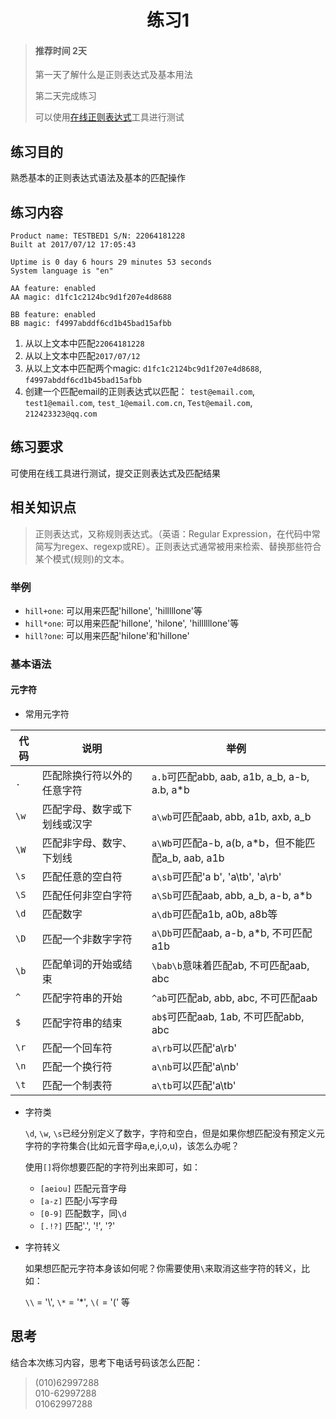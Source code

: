 # <center>练习1</center>

<!-- toc -->

> #### 推荐时间 2天
>
> 第一天了解什么是正则表达式及基本用法
>
> 第二天完成练习
>
> 可以使用[在线正则表达式](http://tool.oschina.net/regex/)工具进行测试

## 练习目的

熟悉基本的正则表达式语法及基本的匹配操作

## 练习内容

```
Product name: TESTBED1 S/N: 22064181228
Built at 2017/07/12 17:05:43

Uptime is 0 day 6 hours 29 minutes 53 seconds
System language is "en"

AA feature: enabled
AA magic: d1fc1c2124bc9d1f207e4d8688

BB feature: enabled
BB magic: f4997abddf6cd1b45bad15afbb
```

1. 从以上文本中匹配`22064181228`
2. 从以上文本中匹配`2017/07/12`
3. 从以上文本中匹配两个magic:
    `d1fc1c2124bc9d1f207e4d8688`,
    `f4997abddf6cd1b45bad15afbb`
4. 创建一个匹配email的正则表达式以匹配：
    `test@email.com`,
    `test1@email.com`,
    `test_1@email.com.cn`,
    `Test@email.com`,
    `212423323@qq.com`

## 练习要求

可使用在线工具进行测试，提交正则表达式及匹配结果

## 相关知识点

> 正则表达式，又称规则表达式。（英语：Regular Expression，在代码中常简写为regex、regexp或RE）。正则表达式通常被用来检索、替换那些符合某个模式(规则)的文本。

### 举例

* `hill+one`: 可以用来匹配'hillone', 'hilllllone'等
* `hill*one`: 可以用来匹配'hillone', 'hilone', 'hillllllone'等
* `hill?one`: 可以用来匹配'hilone'和'hillone'

### 基本语法

#### 元字符

* 常用元字符

代码 | 说明 | 举例
---- | ---- | -----
`.` | 匹配除换行符以外的任意字符 | `a.b`可匹配abb, aab, a1b, a_b, a-b, a.b, a*b
`\w` | 匹配字母、数字或下划线或汉字 | `a\wb`可匹配aab, abb, a1b, axb, a_b
`\W` | 匹配非字母、数字、下划线 | `a\Wb`可匹配a-b, a(b, a*b，但不能匹配a_b, aab, a1b
`\s` | 匹配任意的空白符 | `a\sb`可匹配'a b', 'a\tb', 'a\rb'
`\S` | 匹配任何非空白字符 | `a\Sb`可匹配aab, abb, a_b, a-b, a*b
`\d` | 匹配数字 | `a\db`可匹配a1b, a0b, a8b等
`\D` | 匹配一个非数字字符 | `a\Db`可匹配aab, a-b, a*b, 不可匹配a1b
`\b` | 匹配单词的开始或结束 | `\bab\b`意味着匹配ab, 不可匹配aab, abc
`^` | 匹配字符串的开始 | `^ab`可匹配ab, abb, abc, 不可匹配aab
`$` | 匹配字符串的结束 | `ab$`可匹配aab, 1ab, 不可匹配abb, abc
`\r` | 匹配一个回车符 | `a\rb`可以匹配'a\rb'
`\n` | 匹配一个换行符 | `a\nb`可以匹配'a\nb'
`\t` | 匹配一个制表符 | `a\tb`可以匹配'a\tb'

* 字符类

    `\d`, `\w`, `\s`已经分别定义了数字，字符和空白，但是如果你想匹配没有预定义元字符的字符集合(比如元音字母a,e,i,o,u)，该怎么办呢？

    使用`[]`将你想要匹配的字符列出来即可，如：

    * `[aeiou]` 匹配元音字母
    * `[a-z]` 匹配小写字母
    * `[0-9]` 匹配数字，同`\d`
    * `[.!?]` 匹配'.', '!', '?'


* 字符转义

    如果想匹配元字符本身该如何呢？你需要使用`\`来取消这些字符的转义，比如：

    `\\` = '\\', `\*` = '*', `\(` = '(' 等

## 思考

结合本次练习内容，思考下电话号码该怎么匹配：

> (010)62997288  
> 010-62997288  
> 01062997288  